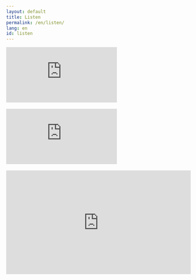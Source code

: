 ```yaml
---
layout: default
title: Listen
permalink: /en/listen/
lang: en
id: listen
---
```





<div class="video">
<iframe src="https://player.vimeo.com/video/131072569?color=ffffff&byline=0&portrait=0"  frameborder="0" webkitallowfullscreen mozallowfullscreen allowfullscreen></iframe>
</div>

<br/>


<div class="video">
<iframe src="https://player.vimeo.com/video/123874424?color=ffffff&byline=0&portrait=0"  frameborder="0" webkitallowfullscreen mozallowfullscreen allowfullscreen></iframe>
</div>

<br/>

<div class="video">
<iframe src="https://player.vimeo.com/video/124854081?color=ffffff&byline=0&portrait=0" width="500" height="281" frameborder="0" webkitallowfullscreen mozallowfullscreen allowfullscreen></iframe>
</div>
